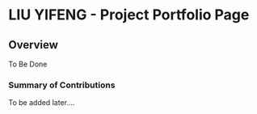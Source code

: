 # LIU YIFENG - Project Portfolio Page

## Overview
To Be Done

### Summary of Contributions
To be added later....